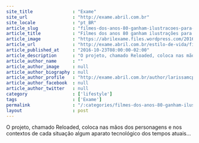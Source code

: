 ```yaml
---
site_title               : "Exame"
site_url                 : "http://exame.abril.com.br"
site_locale              : "pt_BR"
article_slug             : "filmes-dos-anos-80-ganham-ilustracoes-para-os-tempos-atuais"
article_title            : "Filmes dos anos 80 ganham ilustrações para os tempos atuais"
article_image            : "https://abrilexame.files.wordpress.com/2016/10/future.jpg?quality=70&strip=all&w=680"
article_url              : "http://exame.abril.com.br/estilo-de-vida/filmes-dos-anos-80-ganham-ilustracoes-para-os-tempos-atuais/"
article_published_at     : "2016-10-23T08:00:00-02:00"
article_description      : "O projeto, chamado Reloaded, coloca nas mãos dos personagens e nos contextos de cada situação algum aparato tecnológico dos tempos atuais..."
article_author_name      : ""
article_author_image     : null
article_author_biography : null
article_author_profile   : "http://exame.abril.com.br/author/larissamcpmoreira/"
article_author_facebook  : null
article_author_twitter   : null
category                 : ['lifestyle']
tags                     : ['Exame']
permalink                : "/:categories/filmes-dos-anos-80-ganham-ilustracoes-para-os-tempos-atuais/"
layout                   : post
---
```


O projeto, chamado Reloaded, coloca nas mãos dos personagens e nos contextos de cada situação algum aparato tecnológico dos tempos atuais...
